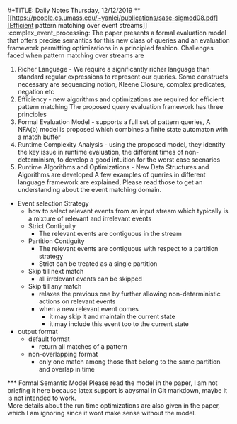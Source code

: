 #+TITLE: Daily Notes Thursday, 12/12/2019
** [[https://people.cs.umass.edu/~yanlei/publications/sase-sigmod08.pdf][Efficient pattern matching over event streams]]   :complex_event_processing:
The paper presents a formal evaluation model that offers precise semantics for this new class of queries and an evaluation framework permitting optimizations in a principled fashion.
Challenges faced when pattern matching over streams are
1. Richer Language - We require a significantly richer language than standard regular expressions to represent our queries. Some constructs necessary are sequencing notion, Kleene Closure, complex predicates, negation etc
2. Efficiency - new algorithms and optimizations are required for efficient pattern matching
The proposed query evaluation framework has three principles
1. Formal Evaluation Model - supports a full set of pattern queries, A NFA(b) model is proposed which combines a finite state automaton with a match buffer
2. Runtime Complexity Analysis - using the proposed model, they identify the key issue in runtime evaluation, the different times of non-determinism, to develop a good intuition for the worst case scenarios
3. Runtime Algorithms and Optimizations - New Data Structures and Algorithms are developed
A few examples of queries in different language framework are explained, Please read those to get an understanding about the event matching domain.
- Event selection Strategy
  - how to select relevant events from an input stream which typically is a mixture of relevant and irrelevant events
  - Strict Contiguity
    - The relevant events are contiguous in the stream
  - Partition Contiguity
    - The relevant events are contiguous with respect to a partition strategy
    - Strict can be treated as a single partition
  - Skip till next match
    - all irrelevant events can be skipped
  - Skip till any match
    - relaxes the previous one by further allowing non-deterministic actions on relevant events
    - when a new relevant event comes
      - it may skip it and maintain the current state
      - it may include this event too to the current state
- output format
  - default format
    - return all matches of a pattern
  - non-overlapping format
    - only one match among those that belong to the same partition and overlap in time

*** Formal Semantic Model
Please read the model in the paper, I am not briefing it here because latex support is abysmal in Git markdown, maybe it is not intended to work.   
More details about the run time optimizations are also given in the paper, which I am ignoring since it wont make sense without the model.

